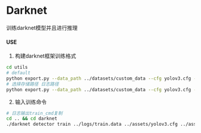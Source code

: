 # Darknet
训练darknet模型并且进行推理

#### USE
1. 构建darknet框架训练格式
```bash
cd utils
# default
python export.py --data_path ../datasets/custom_data --cfg yolov3.cfg --weights darknet53.conv.74
# 选择存储路径 日志路径
python export.py --data_path ../datasets/custom_data --cfg yolov3.cfg --weights darknet53.conv.74 --save_path ${配置文件路径} --logdir ${日志保存路径}
```
2. 输入训练命令
```bash
# 日志输出train_cmd复制
cd .. && cd darknet
./darknet detector train ../logs/train.data ../assets/yolov3.cfg ../assets/darknet53.conv.74 -dont_show
```
